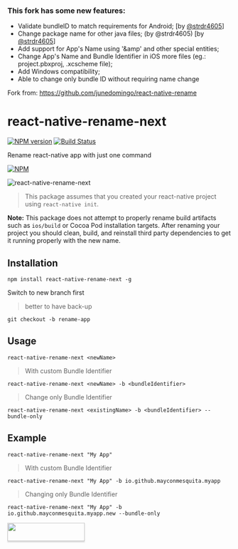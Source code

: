 ### This fork has some new features:
- Validate bundleID to match requirements for Android; [by [@strdr4605](https://github.com/strdr4605)]
- Change package name for other java files; (by @strdr4605) [by [@strdr4605](https://github.com/strdr4605)]
- Add support for App's Name using '&amp' and other special entities;
- Change App's Name and Bundle Identifier in iOS more files (eg.: project.pbxproj, .xcscheme file);
- Add Windows compatibility;
- Able to change only bundle ID without requiring name change

Fork from: https://github.com/junedomingo/react-native-rename

# react-native-rename-next

[![NPM version](https://badge.fury.io/js/react-native-rename-next.svg)](http://badge.fury.io/js/react-native-rename-next)
[![Build Status](https://secure.travis-ci.org/mayconmesquita/react-native-rename-next.png)](http://travis-ci.org/mayconmesquita/react-native-rename-next)

Rename react-native app with just one command

[![NPM](https://nodei.co/npm/react-native-rename-next.png?downloads=true)](https://nodei.co/npm/react-native-rename-next/)

![react-native-rename-next](https://cloud.githubusercontent.com/assets/5106887/24444940/cbcb0a58-149a-11e7-9714-2c7bf5254b0d.gif)

> This package assumes that you created your react-native project using `react-native init`.

**Note:** This package does not attempt to properly rename build artifacts such as `ios/build` or Cocoa Pod installation targets. After renaming your project you should clean, build, and reinstall third party dependencies to get it running properly with the new name.

## Installation
```
npm install react-native-rename-next -g
```

Switch to new branch first
> better to have back-up

```
git checkout -b rename-app
```

## Usage
```
react-native-rename-next <newName>
```

> With custom Bundle Identifier
```
react-native-rename-next <newName> -b <bundleIdentifier>
```

> Change only Bundle Identifier
```
react-native-rename-next <existingName> -b <bundleIdentifier> --bundle-only
```
## Example
```
react-native-rename-next "My App"
```
> With custom Bundle Identifier
```
react-native-rename-next "My App" -b io.github.mayconmesquita.myapp
```
> Changing only Bundle Identifier
```
react-native-rename-next "My App" -b io.github.mayconmesquita.myapp.new --bundle-only
```
<a href="https://www.buymeacoffee.com/mayconmesquita"><img src="https://www.buymeacoffee.com/assets/img/custom_images/orange_img.png" style="height: 41px !important;width: 174px !important;box-shadow: 0px 3px 2px 0px rgba(190, 190, 190, 0.5) !important;-webkit-box-shadow: 0px 3px 2px 0px rgba(190, 190, 190, 0.5) !important;"  target="_blank"></a>
